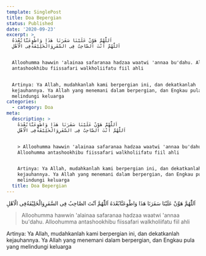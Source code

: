 ```yaml
---
template: SinglePost
title: Doa Bepergian
status: Published
date: '2020-09-23'
excerpt: >
  اَللّٰهُمَّ هَوِّنْ عَلَيْنَا سَفَرَنَا هَذَا وَاطْوِعَنَّابُعْدَهُ
  اَللّٰهُمَّ اَنْتَ الصَّاحِبُ فِى السَّفَرِوَالْخَلِيْفَةُفِى الْاَهْلِ


  Alloohumma hawwin 'alainaa safaranaa hadzaa waatwi 'annaa bu'dahu. Alloohumma
  antashookhibu fiissafari walkholiifatu fiil ahli


  Artinya: Ya Allah, mudahkanlah kami berpergian ini, dan dekatkanlah
  kejauhannya. Ya Allah yang menemani dalam berpergian, dan Engkau pula yang
  melindungi keluarga
categories:
  - category: Doa
meta:
  description: >
    اَللّٰهُمَّ هَوِّنْ عَلَيْنَا سَفَرَنَا هَذَا وَاطْوِعَنَّابُعْدَهُ
    اَللّٰهُمَّ اَنْتَ الصَّاحِبُ فِى السَّفَرِوَالْخَلِيْفَةُفِى الْاَهْلِ


    > Alloohumma hawwin 'alainaa safaranaa hadzaa waatwi 'annaa bu'dahu.
    Alloohumma antashookhibu fiissafari walkholiifatu fiil ahli


    Artinya: Ya Allah, mudahkanlah kami berpergian ini, dan dekatkanlah
    kejauhannya. Ya Allah yang menemani dalam berpergian, dan Engkau pula yang
    melindungi keluarga
  title: Doa Bepergian
---
```

اَللّٰهُمَّ هَوِّنْ عَلَيْنَا سَفَرَنَا هَذَا وَاطْوِعَنَّابُعْدَهُ اَللّٰهُمَّ اَنْتَ الصَّاحِبُ فِى السَّفَرِوَالْخَلِيْفَةُفِى الْاَهْلِ

> Alloohumma hawwin 'alainaa safaranaa hadzaa waatwi 'annaa bu'dahu. Alloohumma antashookhibu fiissafari walkholiifatu fiil ahli

Artinya: Ya Allah, mudahkanlah kami berpergian ini, dan dekatkanlah kejauhannya. Ya Allah yang menemani dalam berpergian, dan Engkau pula yang melindungi keluarga

